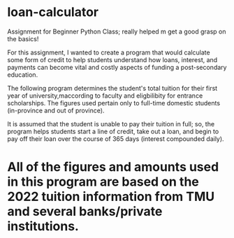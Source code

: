 # loan-calculator
Assignment for Beginner Python Class; really helped m get a good grasp on the basics!

For this assignment, I wanted to create a program that would calculate some form of 
credit to help students understand how loans, interest, and payments can become vital and costly aspects of funding a post-secondary education. 

The following program determines the student's total tuition for their first year of university,maccording to faculty and eligbilibity for entrance scholarships. 
The figures used pertain only to full-time domestic students (in-province and out of province). 

It is assumed that the student is unable to pay their tuition in full; so, the program helps students start a line of credit, 
take out a loan, and begin to pay off their loan over the course of 365 days (interest compounded daily). 

# All of the figures and amounts used in this program are based on the 2022 tuition information from TMU and several banks/private institutions. 
